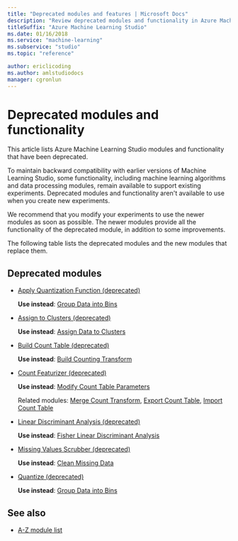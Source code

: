 ```yaml
---
title: "Deprecated modules and features | Microsoft Docs"
description: "Review deprecated modules and functionality in Azure Machine Learning Studio."
titleSuffix: "Azure Machine Learning Studio"
ms.date: 01/16/2018
ms.service: "machine-learning"
ms.subservice: "studio"
ms.topic: "reference"

author: ericlicoding
ms.author: amlstudiodocs
manager: cgronlun
---
```

# Deprecated modules and functionality

This article lists Azure Machine Learning Studio modules and functionality that have been deprecated.

To maintain backward compatibility with earlier versions of Machine Learning Studio, some functionality, including machine learning algorithms and data processing modules, remain available to support existing experiments. Deprecated modules and functionality aren't available to use when you create new experiments.
 
We recommend that you modify your experiments to use the newer modules as soon as possible. The newer modules provide all the functionality of the deprecated module, in addition to some improvements.
 
The following table lists the deprecated modules and the new modules that replace them.
 
## Deprecated modules

- [Apply Quantization Function (deprecated)](apply-quantization-function-deprecated.md)

  **Use instead**: [Group Data into Bins](group-data-into-bins.md)
- [Assign to Clusters (deprecated)](assign-to-clusters-deprecated.md)

  **Use instead**: [Assign Data to Clusters](assign-data-to-clusters.md)
- [Build Count Table (deprecated)](build-count-table-deprecated.md)

  **Use instead**: [Build Counting Transform](build-counting-transform.md)
- [Count Featurizer (deprecated)](count-featurizer-deprecated.md)

  **Use instead**: [Modify Count Table Parameters](modify-count-table-parameters.md)  
  
  Related modules: [Merge Count Transform](merge-count-transform.md), [Export Count Table](export-count-table.md), [Import Count Table](import-count-table.md)
- [Linear Discriminant Analysis (deprecated)](linear-discriminant-analysis-deprecated.md)

  **Use instead**: [Fisher Linear Discriminant Analysis](fisher-linear-discriminant-analysis.md)
- [Missing Values Scrubber (deprecated)](missing-values-scrubber-deprecated.md)

  **Use instead**: [Clean Missing Data](clean-missing-data.md)
- [Quantize (deprecated)](quantize-deprecated.md)

  **Use instead**: [Group Data into Bins](group-data-into-bins.md)
 
## See also

- [A-Z module list](a-z-module-list.md)
